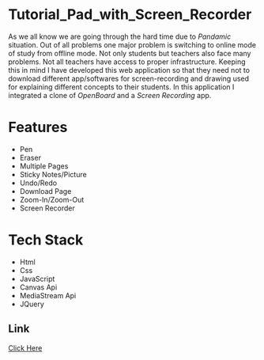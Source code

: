 # Tutorial_Pad_with_Screen_Recorder

As we all know we are going through the hard time due to _Pandamic_ situation. Out of all problems one major problem is switching to online mode of study from offline mode. Not only students but teachers also face many problems. Not all teachers have access to proper infrastructure. Keeping this in mind I have developed this web application so that they need not to download different app/softwares for screen-recording and drawing used for explaining different concepts to their students. In this application I integrated a clone of _OpenBoard_ and a _Screen_ _Recording_ app.

# Features
* Pen
* Eraser
* Multiple Pages
* Sticky Notes/Picture
* Undo/Redo
* Download Page
* Zoom-In/Zoom-Out
* Screen Recorder


# Tech Stack 
* Html
* Css
* JavaScript
* Canvas Api
* MediaStream Api
* JQuery

## Link

[Click Here](https://harsh007fc.github.io/Tutorial_Pad_with_Screen_Recorder/)



